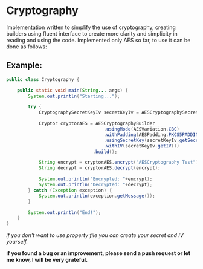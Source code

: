 # Cryptography
Implementation written to simplify the use of cryptography, creating builders using fluent interface to create more clarity and simplicity in reading and using the code.
Implemented only AES so far, to use it can be done as follows:

## Example:
```java
public class Cryptography {

	public static void main(String... args) {
		System.out.println("Starting...");

		try {
			CryptographySecretKeyIv secretKeyIv = AESCryptographySecretKeyIvBuilder.read("yourfile.properties").build();

			Cryptor cryptorAES = AESCryptographyBuilder
									.usingMode(AESVariation.CBC)
									.withPadding(AESPadding.PKCS5PADDING)
									.usingSecretKey(secretKeyIv.getSecretKey())
									.withIV(secretKeyIv.getIV())
								.build();

			String encrypt = cryptorAES.encrypt("AESCryptography Test");
			String decrypt = cryptorAES.decrypt(encrypt);

			System.out.println("Encrypted: "+encrypt);
			System.out.println("Decrypted: "+decrypt);
		} catch (Exception exception) {
			System.out.println(exception.getMessage());
		}

		System.out.println("End!");
	}
}
```

_if you don't want to use property file you can create your secret and IV yourself._

**if you found a bug or an improvement, please send a push request or let me know, I will be very grateful.**

